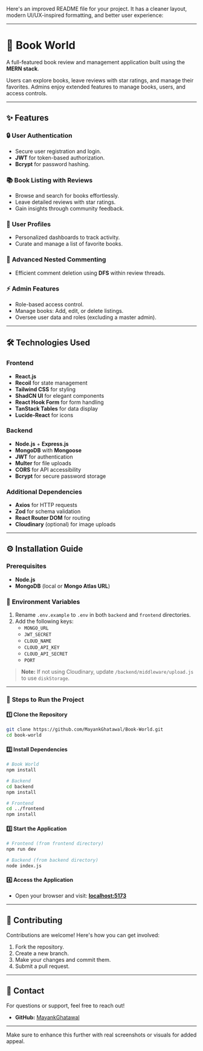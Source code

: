 Here's an improved README file for your project. It has a cleaner layout, modern UI/UX-inspired formatting, and better user experience:  

---

# 🌟 **Book World**  
A full-featured book review and management application built using the **MERN stack**.  

Users can explore books, leave reviews with star ratings, and manage their favorites. Admins enjoy extended features to manage books, users, and access controls.  

---

## ✨ **Features**  

### 🔒 **User Authentication**  
- Secure user registration and login.  
- **JWT** for token-based authorization.  
- **Bcrypt** for password hashing.  

### 📚 **Book Listing with Reviews**  
- Browse and search for books effortlessly.  
- Leave detailed reviews with star ratings.  
- Gain insights through community feedback.  

### 👤 **User Profiles**  
- Personalized dashboards to track activity.  
- Curate and manage a list of favorite books.  

### 💬 **Advanced Nested Commenting**  
- Efficient comment deletion using **DFS** within review threads.  

### ⚡ **Admin Features**  
- Role-based access control.  
- Manage books: Add, edit, or delete listings.  
- Oversee user data and roles (excluding a master admin).  

---

## 🛠 **Technologies Used**  

### Frontend  
- **React.js**  
- **Recoil** for state management  
- **Tailwind CSS** for styling  
- **ShadCN UI** for elegant components  
- **React Hook Form** for form handling  
- **TanStack Tables** for data display  
- **Lucide-React** for icons  

### Backend  
- **Node.js** + **Express.js**  
- **MongoDB** with **Mongoose**  
- **JWT** for authentication  
- **Multer** for file uploads  
- **CORS** for API accessibility  
- **Bcrypt** for secure password storage  

### Additional Dependencies  
- **Axios** for HTTP requests  
- **Zod** for schema validation  
- **React Router DOM** for routing  
- **Cloudinary** (optional) for image uploads  

---

## ⚙️ **Installation Guide**  

### Prerequisites  
- **Node.js**  
- **MongoDB** (local or **Mongo Atlas URL**)  

### 🔑 **Environment Variables**  
1. Rename `.env.example` to `.env` in both `backend` and `frontend` directories.  
2. Add the following keys:  
   - `MONGO_URL`  
   - `JWT_SECRET`  
   - `CLOUD_NAME`  
   - `CLOUD_API_KEY`  
   - `CLOUD_API_SECRET`  
   - `PORT`  

> **Note:** If not using Cloudinary, update `/backend/middleware/upload.js` to use `diskStorage`.  

---

### 🚀 **Steps to Run the Project**  

#### 1️⃣ Clone the Repository  
```bash  
git clone https://github.com/MayankGhatawal/Book-World.git  
cd book-world  
```  

#### 2️⃣ Install Dependencies  
```bash
# Book World
npm install

# Backend  
cd backend  
npm install  

# Frontend  
cd ../frontend  
npm install  
```  

#### 3️⃣ Start the Application  
```bash  
# Frontend (from frontend directory)  
npm run dev

# Backend (from backend directory)  
node index.js
```  

#### 4️⃣ Access the Application  
- Open your browser and visit: **[localhost:5173](http://localhost:5173)**  

---

## 🙌 **Contributing**  
Contributions are welcome! Here's how you can get involved:  
1. Fork the repository.  
2. Create a new branch.  
3. Make your changes and commit them.  
4. Submit a pull request.  

---

## 📧 **Contact**  
For questions or support, feel free to reach out!  
- **GitHub:** [MayankGhatawal](https://github.com/MayankGhatawal)  

--- 

Make sure to enhance this further with real screenshots or visuals for added appeal.
